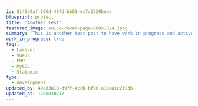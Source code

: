 ```yaml
---
id: 8146e9af-106d-48fd-bb01-dc7c2320beba
blueprint: project
title: 'Another Test'
featured_image: swipe-cover-page-888x1024.jpeg
summary: 'This is another test post to have work in progress and active dev project side by side'
work_in_progress: true
tags:
  - Laravel
  - VueJS
  - PHP
  - MySQL
  - Statamic
type:
  - development
updated_by: 498d3810-d9ff-4ccb-bf96-a1eaa1c2f23b
updated_at: 1708030217
---
```

